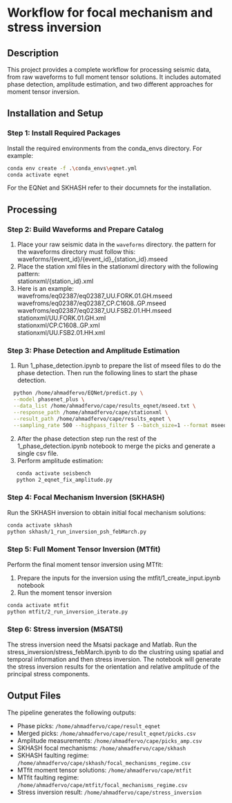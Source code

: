 # Workflow for focal mechanism and stress inversion

## Description

This project provides a complete workflow for processing seismic data, from raw waveforms to full moment tensor solutions. It includes automated phase detection, amplitude estimation, and two different approaches for moment tensor inversion.

## Installation and Setup

### Step 1: Install Required Packages
Install the required environments from the conda_envs directory. For example:
```bash
conda env create -f .\conda_envs\eqnet.yml
conda activate eqnet
```

For the EQNet and SKHASH refer to their documnets for the installation.

## Processing

### Step 2: Build Waveforms and Prepare Catalog

1. Place your raw seismic data in the `waveforms` directory.
the pattern for the waveforms directory must follow this:
waveforms/{event_id}/{event_id}_{station_id}.mseed
2. Place the station xml files in the stationxml directory with the following pattern:  
stationxml/{station_id}.xml  
3. Here is an example:  
wavefroms/eq02387/eq02387_UU.FORK.01.GH.mseed  
wavefroms/eq02387/eq02387_CP.C1608..GP.mseed  
wavefroms/eq02387/eq02387_UU.FSB2.01.HH.mseed  
stationxml/UU.FORK.01.GH.xml  
stationxml/CP.C1608..GP.xml  
stationxml/UU.FSB2.01.HH.xml  

### Step 3: Phase Detection and Amplitude Estimation

1. Run 1_phase_detection.ipynb to prepare the list of mseed files to do the phase detection. Then run the following lines to start the phase detection.
```bash
  python /home/ahmadfervo/EQNet/predict.py \
  --model phasenet_plus \
  --data_list /home/ahmadfervo/cape/results_eqnet/mseed.txt \
  --response_path /home/ahmadfervo/cape/stationxml \
  --result_path /home/ahmadfervo/cape/results_eqnet \
  --sampling_rate 500 --highpass_filter 5 --batch_size=1 --format mseed
```
2. After the phase detection step run the rest of the 1_phase_detection.ipynb notebook to merge the picks and generate a single csv file.
3. Perform amplitude estimation:
```bash
   conda activate seisbench
   python 2_eqnet_fix_amplitude.py
```

### Step 4: Focal Mechanism Inversion (SKHASH)

Run the SKHASH inversion to obtain initial focal mechanism solutions:

```bash
conda activate skhash
python skhash/1_run_inversion_psh_febMarch.py
```

### Step 5: Full Moment Tensor Inversion (MTfit)

Perform the final moment tensor inversion using MTfit:
1. Prepare the inputs for the inversion using the mtfit/1_create_input.ipynb notebook
2. Run the moment tensor inversion
```bash
conda activate mtfit
python mtfit/2_run_inversion_iterate.py
```
### Step 6: Stress inversion (MSATSI)
The stress inversion need the Msatsi package and Matlab.
Run the stress_inversion/stress_febMarch.ipynb to do the clustring using spatial and temporal information and then stress inversion.
The notebook will generate the stress inversion results for the orientation and relative amplitude of the principal stress components.

## Output Files

The pipeline generates the following outputs:  
- Phase picks: `/home/ahmadfervo/cape/result_eqnet`  
- Merged picks: `/home/ahmadfervo/cape/result_eqnet/picks.csv`  
- Amplitude measurements: `/home/ahmadfervo/cape/picks_amp.csv`  
- SKHASH focal mechanisms: `/home/ahmadfervo/cape/skhash`  
- SKHASH faulting regime: `/home/ahmadfervo/cape/skhash/focal_mechanisms_regime.csv`  
- MTfit moment tensor solutions: `/home/ahmadfervo/cape/mtfit`  
- MTfit faulting regime: `/home/ahmadfervo/cape/mtfit/focal_mechanisms_regime.csv`  
- Stress inversion result: `/home/ahmadfervo/cape/stress_inversion`  
